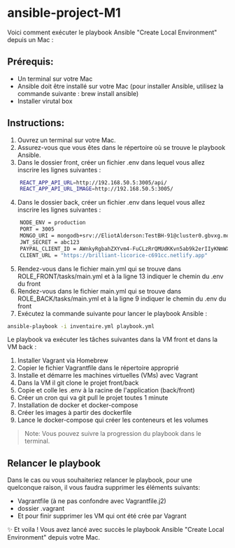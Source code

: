 # ansible-project-M1
Voici comment exécuter le playbook Ansible "Create Local Environment" depuis un Mac :
## Prérequis:

- Un terminal sur votre Mac
- Ansible doit être installé sur votre Mac (pour installer Ansible, utilisez la commande suivante : brew install ansible)
- Installer virutal box

## Instructions:

1. Ouvrez un terminal sur votre Mac.
2. Assurez-vous que vous êtes dans le répertoire où se trouve le playbook Ansible. 
3. Dans le dossier front, créer un fichier .env dans lequel vous allez inscrire les lignes suivantes : 
```sh
    REACT_APP_API_URL=http://192.168.50.5:3005/api/
    REACT_APP_API_URL_IMAGE=http://192.168.50.5:3005/
```
4. Dans le dossier back, créer un fichier .env dans lequel vous allez inscrire les lignes suivantes : 
```sh
    NODE_ENV = production
    PORT = 3005
    MONGO_URI = mongodb+srv://EliotAlderson:TestBH-91@cluster0.gbvxg.mongodb.net/mernshop?retryWrites=true&w=majority
    JWT_SECRET = abc123
    PAYPAL_CLIENT_ID = AWnkyRgbahZXYvm4-FuCLzRrQMUdKKvn5ab9k2erIIyKNmWXyEt4blg5LlgZ69aN_kpIzOguQswwdCN6
    CLIENT_URL = "https://brilliant-licorice-c691cc.netlify.app"
```

5. Rendez-vous dans le fichier main.yml qui se trouve dans ROLE_FRONT/tasks/main.yml et à la ligne 13 indiquer le chemin du .env du front
6. Rendez-vous dans le fichier main.yml qui se trouve dans ROLE_BACK/tasks/main.yml et à la ligne 9 indiquer le chemin du .env du front
7. Exécutez la commande suivante pour lancer le playbook Ansible :
```sh
ansible-playbook -i inventaire.yml playbook.yml
```

Le playbook va exécuter les tâches suivantes dans la VM front et dans la VM back :

1. Installer Vagrant via Homebrew
2. Copier le fichier Vagrantfile dans le répertoire approprié
3. Installe et démarre les machines virtuelles (VMs) avec Vagrant
4. Dans la VM il git clone le projet front/back
5. Copie et colle les .env à la racine de l'application (back/front)
6. Créer un cron qui va git pull le projet toutes 1 minute
7. Installation de docker et docker-compose
8. Créer les images à partir des dockerfile
9. Lance le docker-compose qui créer les conteneurs et les volumes

> Note: Vous pouvez suivre la progression du playbook dans le terminal.

## Relancer le playbook
Dans le cas ou vous souhaiteriez relancer le playbook, pour une quelconque raison, il vous faudra supprimer les éléments suivants:
- Vagrantfile (à ne pas confondre avec Vagrantfile.j2)
- dossier .vagrant
- Et pour finir supprimer les VM qui ont été crée par Vagrant

✨ Et voila ! Vous avez lancé avec succès le playbook Ansible "Create Local Environment" depuis votre Mac.
